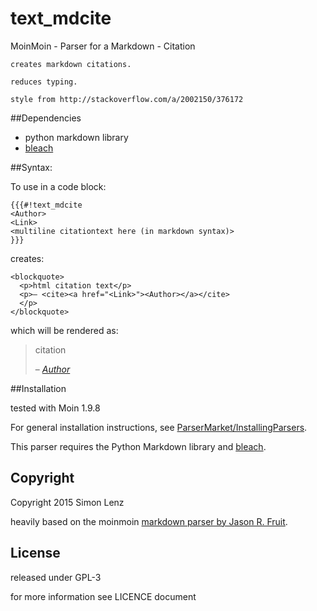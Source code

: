 # text_mdcite
MoinMoin - Parser for a Markdown - Citation

    creates markdown citations. 

    reduces typing.

    style from http://stackoverflow.com/a/2002150/376172

##Dependencies
 * python markdown library
 * [bleach](https://github.com/mozilla/bleach)

##Syntax:

To use in a code block:
    
    {{{#!text_mdcite
    <Author>
    <Link>
    <multiline citationtext here (in markdown syntax)>
    }}}

creates:

    <blockquote>
      <p>html citation text</p>
      <p>– <cite><a href="<Link>"><Author></a></cite>
      </p>
    </blockquote>

which will be rendered as:

>citation
>   
> – <cite>[Author](link)</cite>

##Installation

tested with Moin 1.9.8

For general installation instructions, see [ParserMarket/InstallingParsers](https://moinmo.in/ParserMarket/InstallingParsers). 

This parser requires the Python Markdown library and [bleach](https://github.com/mozilla/bleach).

## Copyright
Copyright 2015 Simon Lenz

heavily based on the moinmoin [markdown parser by Jason R. Fruit](https://moinmo.in/ParserMarket/Markdown).
 
## License
released under GPL-3

for more information see LICENCE document
